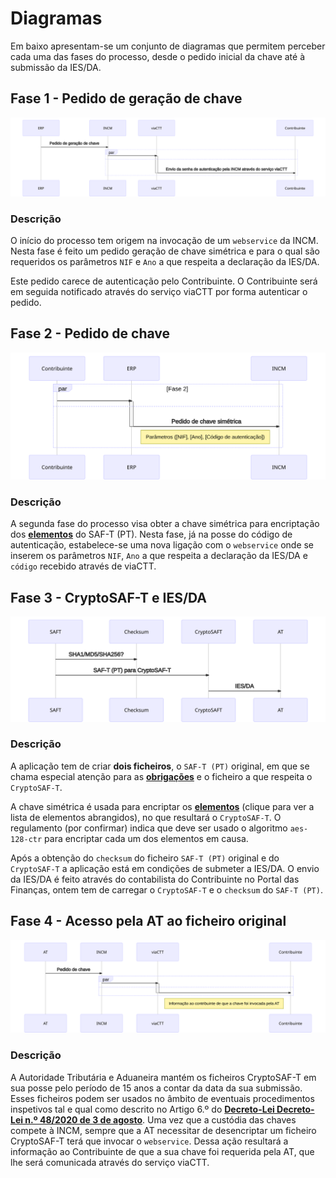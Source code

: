 # Diagramas

Em baixo apresentam-se um conjunto de diagramas que permitem perceber cada uma das fases do processo, desde o pedido inicial da chave até à submissão da IES/DA.

## Fase 1 - Pedido de geração de chave

![Fase 1 - Pedido de gera&#xE7;&#xE3;o de chave](../.gitbook/assets/fase-1-pedido-de-geracao-de-chave.svg)

### Descrição

O início do processo tem origem na invocação de um `webservice` da INCM. Nesta fase é feito um pedido geração de chave simétrica e para o qual são requeridos os parâmetros `NIF` e `Ano` a que respeita a declaração da IES/DA.

Este pedido carece de autenticação pelo Contribuinte. O Contribuinte será em seguida notificado através do serviço viaCTT por forma autenticar o pedido.

## Fase 2 - Pedido de chave

![Fase 2 - Pedido de chave](../.gitbook/assets/fase-2-pedido-de-chave.svg)

### Descrição

A segunda fase do processo visa obter a chave simétrica para encriptação dos [**elementos**](elementos.md) do SAF-T \(PT\). Nesta fase, já na posse do código de autenticação, estabelece-se uma nova ligação com o `webservice` onde se inserem os parâmetros `NIF`, `Ano` a que respeita a declaração da IES/DA e `código` recebido através de viaCTT.

## Fase 3 - CryptoSAF-T e IES/DA

![Fase 3 - CryptoSAF-T e IES/DA](../.gitbook/assets/fase-3-cryptosaf-t-e-ies-da.svg)

### Descrição

A aplicação tem de criar **dois ficheiros**, o `SAF-T (PT)` original, em que se chama especial atenção para as [**obrigações**](../obrigacoes.md#aspetos-chave-do-cryptosaf-t) e o ficheiro a que respeita o `CryptoSAF-T`.

A chave simétrica é usada para encriptar os [**elementos**](elementos.md) \(clique para ver a lista de elementos abrangidos\), no que resultará o `CryptoSAF-T`. O regulamento \(por confirmar\) indica que deve ser usado o algoritmo `aes-128-ctr` para encriptar cada um dos elementos em causa.

Após a obtenção do `checksum` do ficheiro `SAF-T (PT)` original e do `CryptoSAF-T` a aplicação está em condições de submeter a IES/DA. O envio da IES/DA é feito através do contabilista do Contribuinte no Portal das Finanças, ontem tem de carregar o `CryptoSAF-T` e o `checksum` do `SAF-T (PT)`.

## Fase 4 - Acesso pela AT ao ficheiro original

![Fase 4 - Acesso pela AT ao ficheiro original](../.gitbook/assets/fase-4-acesso-pela-at-ao-ficheiro-original.svg)

### Descrição

A Autoridade Tributária e Aduaneira mantém os ficheiros CryptoSAF-T em sua posse pelo período de 15 anos a contar da data da sua submissão. Esses ficheiros podem ser usados no âmbito de eventuais procedimentos inspetivos tal e qual como descrito no Artigo 6.º do [**Decreto-Lei Decreto-Lei n.º 48/2020 de 3 de agosto**](https://data.dre.pt/eli/dec-lei/48/2020/08/03/p/dre). Uma vez que a custódia das chaves compete à INCM, sempre que a AT necessitar de desencriptar um ficheiro CryptoSAF-T terá que invocar o `webservice`. Dessa ação resultará a informação ao Contribuinte de que a sua chave foi requerida pela AT, que lhe será comunicada através do serviço viaCTT.

